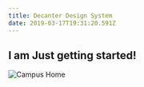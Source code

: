 ```yaml
---
title: Decanter Design System
date: 2019-03-17T19:31:20.591Z
---
```


## I am Just getting started!

![Campus Home](/img/photo-epel-stanford-campus.jpg "Campus Home")
